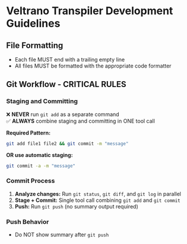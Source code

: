 # Veltrano Transpiler Development Guidelines

## File Formatting
- Each file MUST end with a trailing empty line
- All files MUST be formatted with the appropriate code formatter

## Git Workflow - CRITICAL RULES

### Staging and Committing
❌ **NEVER** run `git add` as a separate command  
✅ **ALWAYS** combine staging and committing in ONE tool call

**Required Pattern:**
```bash
git add file1 file2 && git commit -m "message"
```

**OR use automatic staging:**
```bash
git commit -a -m "message"
```

### Commit Process
1. **Analyze changes:** Run `git status`, `git diff`, and `git log` in parallel
2. **Stage + Commit:** Single tool call combining `git add` and `git commit`
3. **Push:** Run `git push` (no summary output required)

### Push Behavior
- Do NOT show summary after `git push`